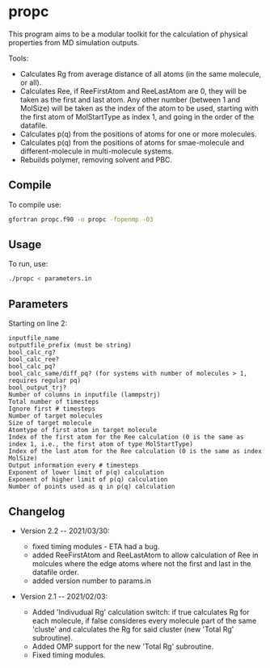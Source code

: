 # propc

This program aims to be a modular toolkit for the calculation of physical properties from MD simulation outputs.

Tools:
- Calculates Rg from average distance of all atoms (in the same molecule, or all).
- Calculates Ree, if ReeFirstAtom and ReeLastAtom are 0, they will be taken as the first and last atom. Any other number (between 1 and MolSize) will be taken as the index of the atom to be used, starting with the first atom of MolStartType as index 1, and going in the order of the datafile.
- Calculates p(q) from the positions of atoms for one or more molecules.
- Calculates p(q) from the positions of atoms for smae-molecule and different-molecule in multi-molecule systems.
- Rebuilds polymer, removing solvent and PBC.

## Compile

To compile use:

```bash
gfortran propc.f90 -o propc -fopenmp -O3
```

## Usage

To run, use:
```bash
./propc < parameters.in
```

## Parameters

Starting on line 2:

```
inputfile_name  
outputfile_prefix (must be string)  
bool_calc_rg?  
bool_calc_ree?  
bool_calc_pq?  
bool_calc_same/diff_pq? (for systems with number of molecules > 1, requires regular pq)  
bool_output_trj?  
Number of columns in inputfile (lammpstrj)  
Total number of timesteps  
Ignore first # timesteps  
Number of target molecules  
Size of target molecule  
Atomtype of first atom in target molecule  
Index of the first atom for the Ree calculation (0 is the same as index 1, i.e., the first atom of type MolStartType)
Index of the last atom for the Ree calculation (0 is the same as index MolSize)
Output information every # timesteps  
Exponent of lower limit of p(q) calculation  
Exponent of higher limit of p(q) calculation  
Number of points used as q in p(q) calculation  
```

## Changelog

* Version 2.2 -- 2021/03/30:
  * fixed timing modules - ETA had a bug.
  * added ReeFirstAtom and ReeLastAtom to allow calculation of Ree in molcules where the edge atoms where not the first and last in the datafile order.
  * added version number to params.in

* Version 2.1 -- 2021/02/03:
  * Added 'Indivudual Rg' calculation switch: if true calculates Rg for each molecule, if false consideres every molecule part of the same 'cluste' and calculates the Rg for said cluster (new 'Total Rg' subroutine).
  * Added OMP support for the new 'Total Rg' subroutine.
  * Fixed timing modules.
